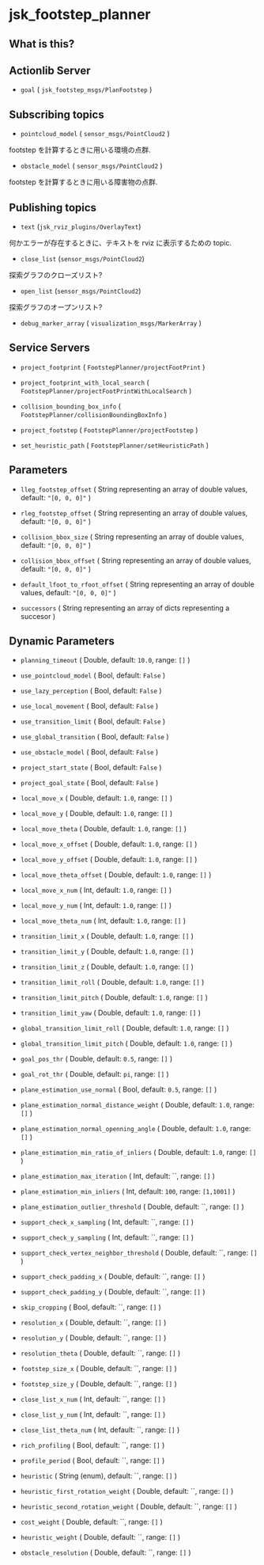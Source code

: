 # jsk\_footstep\_planner

## What is this?


## Actionlib Server

* `goal` ( `jsk_footstep_msgs/PlanFootstep` )


## Subscribing topics

* `pointcloud_model` ( `sensor_msgs/PointCloud2` )

footstep を計算するときに用いる環境の点群.

* `obstacle_model` ( `sensor_msgs/PointCloud2` )

footstep を計算するときに用いる障害物の点群.


## Publishing topics

* `text` (`jsk_rviz_plugins/OverlayText`)

何かエラーが存在するときに、テキストを rviz に表示するための topic.

* `close_list` (`sensor_msgs/PointCloud2`)

探索グラフのクローズリスト?

* `open_list` (`sensor_msgs/PointCloud2`)

探索グラフのオープンリスト?

* `debug_marker_array` ( `visualization_msgs/MarkerArray` )


## Service Servers

* `project_footprint` ( `FootstepPlanner/projectFootPrint` )

* `project_footprint_with_local_search` ( `FootstepPlanner/projectFootPrintWithLocalSearch` )

* `collision_bounding_box_info` ( `FootstepPlanner/collisionBoundingBoxInfo` )

* `project_footstep` ( `FootstepPlanner/projectFootstep` )

* `set_heuristic_path` ( `FootstepPlanner/setHeuristicPath` )


## Parameters

* `lleg_footstep_offset` ( String representing an array of double values, default: `"[0, 0, 0]"` )

* `rleg_footstep_offset` ( String representing an array of double values, default: `"[0, 0, 0]"` )

* `collision_bbox_size` ( String representing an array of double values, default: `"[0, 0, 0]"` )

* `collision_bbox_offset` ( String representing an array of double values, default: `"[0, 0, 0]"` )

* `default_lfoot_to_rfoot_offset` ( String representing an array of double values, default: `"[0, 0, 0]"` )

* `successors` ( String representing an array of dicts representing a succesor )


## Dynamic Parameters

* `planning_timeout` ( Double, default: `10.0`, range: `[]` )

* `use_pointcloud_model` ( Bool, default: `False` )

* `use_lazy_perception` ( Bool, default: `False` )

* `use_local_movement` ( Bool, default: `False` )

* `use_transition_limit` ( Bool, default: `False` )

* `use_global_transition` ( Bool, default: `False` )

* `use_obstacle_model` ( Bool, default: `False` )

* `project_start_state` ( Bool, default: `False` )

* `project_goal_state` ( Bool, default: `False` )

* `local_move_x` ( Double, default: `1.0`, range: `[]` )

* `local_move_y` ( Double, default: `1.0`, range: `[]` )

* `local_move_theta` ( Double, default: `1.0`, range: `[]` )

* `local_move_x_offset` ( Double, default: `1.0`, range: `[]` )

* `local_move_y_offset` ( Double, default: `1.0`, range: `[]` )

* `local_move_theta_offset` ( Double, default: `1.0`, range: `[]` )

* `local_move_x_num` ( Int, default: `1.0`, range: `[]` )

* `local_move_y_num` ( Int, default: `1.0`, range: `[]` )

* `local_move_theta_num` ( Int, default: `1.0`, range: `[]` )

* `transition_limit_x` ( Double, default: `1.0`, range: `[]` )

* `transition_limit_y` ( Double, default: `1.0`, range: `[]` )

* `transition_limit_z` ( Double, default: `1.0`, range: `[]` )

* `transition_limit_roll` ( Double, default: `1.0`, range: `[]` )

* `transition_limit_pitch` ( Double, default: `1.0`, range: `[]` )

* `transition_limit_yaw` ( Double, default: `1.0`, range: `[]` )

* `global_transition_limit_roll` ( Double, default: `1.0`, range: `[]` )

* `global_transition_limit_pitch` ( Double, default: `1.0`, range: `[]` )

* `goal_pos_thr` ( Double, default: `0.5`, range: `[]` )

* `goal_rot_thr` ( Double, default: `pi`, range: `[]` )

* `plane_estimation_use_normal` ( Bool, default: `0.5`, range: `[]` )

* `plane_estimation_normal_distance_weight` ( Double, default: `1.0`, range: `[]` )

* `plane_estimation_normal_openning_angle` ( Double, default: `1.0`, range: `[]` )

* `plane_estimation_min_ratio_of_inliers` ( Double, default: `1.0`, range: `[]` )

* `plane_estimation_max_iteration` ( Int, default: ``, range: `[]` )

* `plane_estimation_min_inliers` ( Int, default: `100`, range: `[1,1001]` )

* `plane_estimation_outlier_threshold` ( Double, default: ``, range: `[]` )

* `support_check_x_sampling` ( Int, default: ``, range: `[]` )

* `support_check_y_sampling` ( Int, default: ``, range: `[]` )

* `support_check_vertex_neighbor_threshold` ( Double, default: ``, range: `[]` )

* `support_check_padding_x` ( Double, default: ``, range: `[]` )

* `support_check_padding_y` ( Double, default: ``, range: `[]` )

* `skip_cropping` ( Bool, default: ``, range: `[]` )

* `resolution_x` ( Double, default: ``, range: `[]` )

* `resolution_y` ( Double, default: ``, range: `[]` )

* `resolution_theta` ( Double, default: ``, range: `[]` )

* `footstep_size_x` ( Double, default: ``, range: `[]` )

* `footstep_size_y` ( Double, default: ``, range: `[]` )

* `close_list_x_num` ( Int, default: ``, range: `[]` )

* `close_list_y_num` ( Int, default: ``, range: `[]` )

* `close_list_theta_num` ( Int, default: ``, range: `[]` )

* `rich_profiling` ( Bool, default: ``, range: `[]` )

* `profile_period` ( Bool, default: ``, range: `[]` )

* `heuristic` ( String (enum), default: ``, range: `[]` )

* `heuristic_first_rotation_weight` ( Double, default: ``, range: `[]` )

* `heuristic_second_rotation_weight` ( Double, default: ``, range: `[]` )

* `cost_weight` ( Double, default: ``, range: `[]` )

* `heuristic_weight` ( Double, default: ``, range: `[]` )

* `obstacle_resolution` ( Double, default: ``, range: `[]` )


